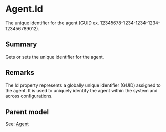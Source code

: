 # Agent.Id

The unique identifier for the agent (GUID ex. 12345678-1234-1234-1234-123456789012).

## Summary

Gets or sets the unique identifier for the agent.

## Remarks

The Id property represents a globally unique identifier (GUID) assigned to the agent.
It is used to uniquely identify the agent within the system and across configurations.

## Parent model

See: [Agent](Agent.md)